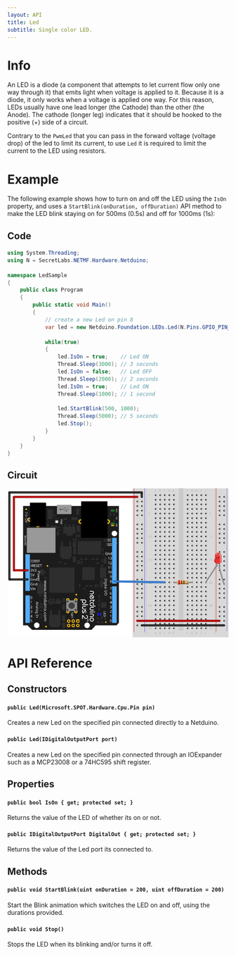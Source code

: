 ```yaml
---
layout: API
title: Led
subtitle: Single color LED.
---
```


# Info

An LED is a diode (a component that attempts to let current flow only one way through it) that emits light when voltage is applied to it. Because it is a diode, it only works when a voltage is applied one way. For this reason, LEDs usually have one lead longer (the Cathode) than the other (the Anode). The cathode (longer leg) indicates that it should be hooked to the positive (+) side of a circuit.

Contrary to the `PwmLed` that you can pass in the forward voltage (voltage drop) of the led to limit its current, to use `Led` it is required to limit the current to the LED using resistors.

# Example

The following example shows how to turn on and off the LED using the `IsOn` property, and uses a `StartBlink(onDuration, offDuration)` API method to make the LED blink staying on for 500ms (0.5s) and off for 1000ms (1s):

## Code

```csharp
using System.Threading;
using N = SecretLabs.NETMF.Hardware.Netduino;

namespace LedSample
{
    public class Program
    {
        public static void Main()
        {
            // create a new Led on pin 8
            var led = new Netduino.Foundation.LEDs.Led(N.Pins.GPIO_PIN_D8);

            while(true)
            {
                led.IsOn = true;    // Led ON
                Thread.Sleep(3000); // 3 seconds
                led.IsOn = false;   // Led OFF
                Thread.Sleep(2000); // 2 seconds
                led.IsOn = true;    // Led ON
                Thread.Sleep(1000); // 1 second

                led.StartBlink(500, 1000);
                Thread.Sleep(5000); // 5 seconds
                led.Stop();
            }
        }
    }
}
```

## Circuit

![](Led_bb.svg)

# API Reference

## Constructors

#### `public Led(Microsoft.SPOT.Hardware.Cpu.Pin pin)`

Creates a new Led on the specified pin connected directly to a Netduino.

#### `public Led(IDigitalOutputPort port)`

Creates a new Led on the specified pin connected through an IOExpander such as a MCP23008 or a 74HC595 shift register.

## Properties

#### `public bool IsOn { get; protected set; }`

Returns the value of the LED of whether its on or not.

#### `public IDigitalOutputPort DigitalOut { get; protected set; }`

Returns the value of the Led port its connected to.

## Methods

#### `public void StartBlink(uint onDuration = 200, uint offDuration = 200)`

Start the Blink animation which switches the LED on and off, using the durations provided.

#### `public void Stop()`

Stops the LED when its blinking and/or turns it off.